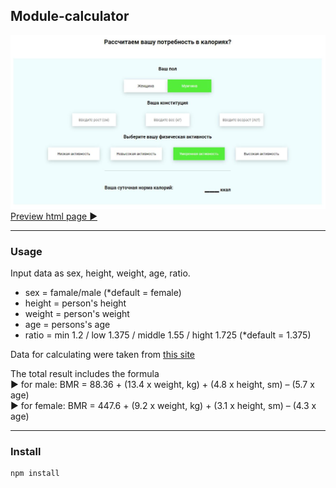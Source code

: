 ## Module-calculator
 ![](https://github.com/PesukarhuTG/module-calculator/blob/master/img/preview.jpg)
[Preview html page ►](https://pesukarhutg.github.io/module-calculator/)
___________________________________________________________________________

### Usage

Input data as sex, height, weight, age, ratio.<br>
* sex = famale/male (*default = female)
* height = person's height
* weight = person's weight
* age = persons's age
* ratio = min 1.2 / low 1.375 / middle 1.55 / hight 1.725 (*default = 1.375)

Data for calculating were taken from [this site](https://fitseven.ru/zdorovie/metabolism/sutochnaya-norma-kaloriy)

The total result includes the formula<br>
► for male: BMR = 88.36 + (13.4 x weight, kg) + (4.8 х height, sm) – (5.7 х age)<br>
► for female: BMR = 447.6 + (9.2 x weight, kg) + (3.1 х height, sm) – (4.3 х age)

_________________________________________________________________________
### Install
    npm install
